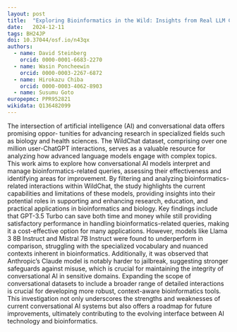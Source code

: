 ```yaml
---
layout: post
title:  "Exploring Bioinformatics in the Wild: Insights from Real LLM Conversations"
date:   2024-12-11
tags: BH24JP
doi: 10.37044/osf.io/n43qx
authors:
  - name: David Steinberg
    orcid: 0000-0001-6683-2270
  - name: Wasin Poncheewin
    orcid: 0000-0003-2267-6872
  - name: Hirokazu Chiba
    orcid: 0000-0003-4062-8903
  - name: Susumu Goto
europepmc: PPR952821
wikidata: Q136482099
---
```


The intersection of artificial intelligence (AI) and conversational data offers promising oppor- tunities for advancing research in specialized fields such as biology and health sciences. The WildChat dataset, comprising over one million user-ChatGPT interactions, serves as a valuable resource for analyzing how advanced language models engage with complex topics. This work aims to explore how conversational AI models interpret and manage bioinformatics-related queries, assessing their effectiveness and identifying areas for improvement. By filtering and analyzing bioinformatics-related interactions within WildChat, the study highlights the current capabilities and limitations of these models, providing insights into their potential roles in supporting and enhancing research, education, and practical applications in bioinformatics and biology. Key findings include that GPT-3.5 Turbo can save both time and money while still providing satisfactory performance in handling bioinformatics-related queries, making it a cost-effective option for many applications. However, models like Llama 3 8B Instruct and Mistral 7B Instruct were found to underperform in comparison, struggling with the specialized vocabulary and nuanced contexts inherent in bioinformatics. Additionally, it was observed that Anthropic’s Claude model is notably harder to jailbreak, suggesting stronger safeguards against misuse, which is crucial for maintaining the integrity of conversational AI in sensitive domains. Expanding the scope of conversational datasets to include a broader range of detailed interactions is crucial for developing more robust, context-aware bioinformatics tools. This investigation not only underscores the strengths and weaknesses of current conversational AI systems but also offers a roadmap for future improvements, ultimately contributing to the evolving interface between AI technology and bioinformatics.

